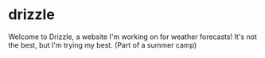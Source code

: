 # drizzle
Welcome to Drizzle, a website I'm working on for weather forecasts!
It's not the best, but I'm trying my best.
(Part of a summer camp)
